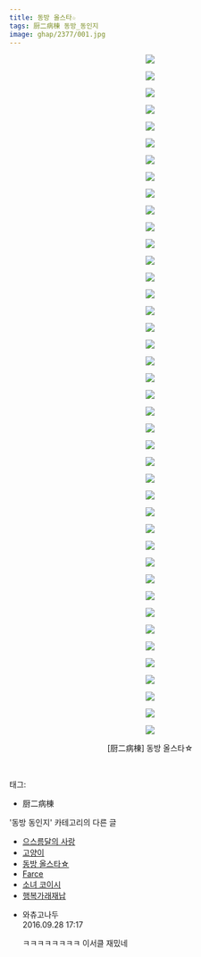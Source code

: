 ```yaml
---
title: 동방 올스타☆
tags: 厨二病棟 동방_동인지
image: ghap/2377/001.jpg
---
```

<div class="article">
<p style="text-align: center; clear: none; float: none;"><img src="{{ site.nasurl }}/ghap/2377/001.jpg"/></p>
<p style="text-align: center; clear: none; float: none;"><img src="{{ site.nasurl }}/ghap/2377/002.jpg"/></p>
<p style="text-align: center; clear: none; float: none;"><img src="{{ site.nasurl }}/ghap/2377/003.jpg"/></p>
<p style="text-align: center; clear: none; float: none;"><img src="{{ site.nasurl }}/ghap/2377/004.jpg"/></p>
<p style="text-align: center; clear: none; float: none;"><img src="{{ site.nasurl }}/ghap/2377/005.jpg"/></p>
<p style="text-align: center; clear: none; float: none;"><img src="{{ site.nasurl }}/ghap/2377/006.jpg"/></p>
<p style="text-align: center; clear: none; float: none;"><img src="{{ site.nasurl }}/ghap/2377/007.jpg"/></p>
<p style="text-align: center; clear: none; float: none;"><img src="{{ site.nasurl }}/ghap/2377/008.jpg"/></p>
<p style="text-align: center; clear: none; float: none;"><img src="{{ site.nasurl }}/ghap/2377/009.jpg"/></p>
<p style="text-align: center; clear: none; float: none;"><img src="{{ site.nasurl }}/ghap/2377/010.jpg"/></p>
<p style="text-align: center; clear: none; float: none;"><img src="{{ site.nasurl }}/ghap/2377/011.jpg"/></p>
<p style="text-align: center; clear: none; float: none;"><img src="{{ site.nasurl }}/ghap/2377/012.jpg"/></p>
<p style="text-align: center; clear: none; float: none;"><img src="{{ site.nasurl }}/ghap/2377/013.jpg"/></p>
<p style="text-align: center; clear: none; float: none;"><img src="{{ site.nasurl }}/ghap/2377/014.jpg"/></p>
<p style="text-align: center; clear: none; float: none;"><img src="{{ site.nasurl }}/ghap/2377/015.jpg"/></p>
<p style="text-align: center; clear: none; float: none;"><img src="{{ site.nasurl }}/ghap/2377/016.jpg"/></p>
<p style="text-align: center; clear: none; float: none;"><img src="{{ site.nasurl }}/ghap/2377/017.jpg"/></p>
<p style="text-align: center; clear: none; float: none;"><img src="{{ site.nasurl }}/ghap/2377/018.jpg"/></p>
<p style="text-align: center; clear: none; float: none;"><img src="{{ site.nasurl }}/ghap/2377/019.jpg"/></p>
<p style="text-align: center; clear: none; float: none;"><img src="{{ site.nasurl }}/ghap/2377/020.jpg"/></p>
<p style="text-align: center; clear: none; float: none;"><img src="{{ site.nasurl }}/ghap/2377/021.jpg"/></p>
<p style="text-align: center; clear: none; float: none;"><img src="{{ site.nasurl }}/ghap/2377/022.jpg"/></p>
<p style="text-align: center; clear: none; float: none;"><img src="{{ site.nasurl }}/ghap/2377/023.jpg"/></p>
<p style="text-align: center; clear: none; float: none;"><img src="{{ site.nasurl }}/ghap/2377/024.jpg"/></p>
<p style="text-align: center; clear: none; float: none;"><img src="{{ site.nasurl }}/ghap/2377/025.jpg"/></p>
<p style="text-align: center; clear: none; float: none;"><img src="{{ site.nasurl }}/ghap/2377/026.jpg"/></p>
<p style="text-align: center; clear: none; float: none;"><img src="{{ site.nasurl }}/ghap/2377/027.jpg"/></p>
<p style="text-align: center; clear: none; float: none;"><img src="{{ site.nasurl }}/ghap/2377/028.jpg"/></p>
<p style="text-align: center; clear: none; float: none;"><img src="{{ site.nasurl }}/ghap/2377/029.jpg"/></p>
<p style="text-align: center; clear: none; float: none;"><img src="{{ site.nasurl }}/ghap/2377/030.jpg"/></p>
<p style="text-align: center; clear: none; float: none;"><img src="{{ site.nasurl }}/ghap/2377/031.jpg"/></p>
<p style="text-align: center; clear: none; float: none;"><img src="{{ site.nasurl }}/ghap/2377/032.jpg"/></p>
<p style="text-align: center; clear: none; float: none;"><img src="{{ site.nasurl }}/ghap/2377/033.jpg"/></p>
<p style="text-align: center; clear: none; float: none;"><img src="{{ site.nasurl }}/ghap/2377/034.jpg"/></p>
<p style="text-align: center; clear: none; float: none;"><img src="{{ site.nasurl }}/ghap/2377/035.jpg"/></p>
<p style="text-align: center; clear: none; float: none;"><img src="{{ site.nasurl }}/ghap/2377/036.jpg"/></p>
<p style="text-align: center; clear: none; float: none;"><img src="{{ site.nasurl }}/ghap/2377/037.jpg"/></p>
<p style="text-align: center; clear: none; float: none;"><img src="{{ site.nasurl }}/ghap/2377/038.jpg"/></p>
<p style="text-align: center; clear: none; float: none;"><img src="{{ site.nasurl }}/ghap/2377/039.jpg"/></p>
<p style="text-align: center; clear: none; float: none;"><img src="{{ site.nasurl }}/ghap/2377/040.jpg"/></p>
<p style="text-align: center; clear: none; float: none;"><img src="{{ site.nasurl }}/ghap/2377/041.jpg"/></p>
<p style="text-align: center; clear: none; float: none;">[厨二病棟] 동방 올스타☆</p>
<p><br/></p>
</div><div class="tagTrail">
<p>태그: </p>
<ul>
<li>厨二病棟</li>
</ul>
</div><div class="another">
<p>'동방 동인지' 카테고리의 다른 글</p>
<ul>
<li><a href="/2016-09-28-ghap_2380">으스름달의 사랑</a></li>
<li><a href="/2016-09-28-ghap_2378">고양이</a></li>
<li><a href="/2016-09-28-ghap_2377">동방 올스타☆</a></li>
<li><a href="/2016-09-28-ghap_2376">Farce</a></li>
<li><a href="/2016-09-28-ghap_2375">소녀 코이시</a></li>
<li><a href="/2016-09-28-ghap_2373">행복가래재납</a></li>
</ul>
</div><div class="cb_module cb_fluid">
<div class="cb_wrt cb_profile">
<div class="comment">
<ul>
<li class="cb_thumb_off" id="comment14815922">
<div class="cb_comment_area">
<div class="cb_info_area">
<div class="cb_section">
<span class="cb_nick_name">와츄고나두</span>
</div>
<div class="cb_section">
<span class="cb_date">2016.09.28 17:17 </span>
</div>
</div>
<div class="cb_dsc_comment">
<p class="cb_dsc">
											ㅋㅋㅋㅋㅋㅋㅋㅋ 이서클 재밌네
										</p>
</div>
</div></li>
</ul>
</div>
</div><!-- commentList close -->
</div>